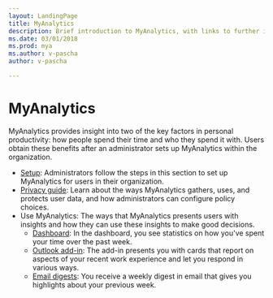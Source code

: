 ```yaml
---
layout: LandingPage
title: MyAnalytics
description: Brief introduction to MyAnalytics, with links to further information. 
ms.date: 03/01/2018
ms.prod: mya
ms.author: v-pascha
author: v-pascha

---
```

# MyAnalytics

MyAnalytics provides insight into two of the key factors in personal productivity: how people spend their time and who they spend it with. Users obtain these benefits after an administrator sets up MyAnalytics within the organization. 

<ul>
  <li><a href="~/myanalytics/setup/Mya-setup-checklist.md">Setup</a>: Administrators follow the steps in this section to set up MyAnalytics for users in their organization.</li>
  <li><a href="~/myanalytics/overview/Privacy-Guide.md">Privacy guide</a>: Learn about the ways MyAnalytics gathers, uses, and protects user data, and how administrators can configure policy choices.</li> 
  <li>Use MyAnalytics: The ways that MyAnalytics presents users with insights and how they can use these insights to make good decisions.
  <ul>
    <li><a href="~/myanalytics/use/dashboard.md">Dashboard</a>: In the dashboard, you see statistics on how you've spent your time over the past week.</li>
    <li><a href="~/myanalytics/use/add-in.md">Outlook add-in</a>: The add-in presents you with cards that report on aspects of your recent work experience and let you respond in various ways.</li>
    <li><a href="~/myanalytics/use/email-digests.md">Email digests</a>: You receive a weekly digest in email that gives you highlights about your previous week. 
    </li>
  </ul>
</ul>
